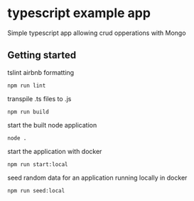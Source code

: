 # typescript example app

Simple typescript app allowing crud opperations with Mongo

## Getting started

tslint airbnb formatting
```
npm run lint
```

transpile .ts files to .js
```
npm run build
```

start the built node application
```
node .
```

start the application with docker
```
npm run start:local
```

seed random data for an application running locally in docker
```
npm run seed:local
```